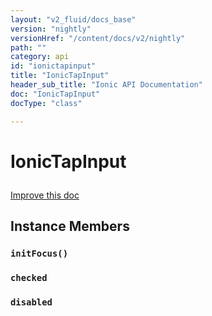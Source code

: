 ```yaml
---
layout: "v2_fluid/docs_base"
version: "nightly"
versionHref: "/content/docs/v2/nightly"
path: ""
category: api
id: "ionictapinput"
title: "IonicTapInput"
header_sub_title: "Ionic API Documentation"
doc: "IonicTapInput"
docType: "class"

---
```










<h1 class="api-title">
<a class="anchor" name="ionic-tap-input" href="#ionic-tap-input"></a>

IonicTapInput





</h1>

<a class="improve-v2-docs" href="http://github.com/driftyco/ionic/edit/master//src/util/form.ts#L55">
Improve this doc
</a>










<!-- @usage tag -->


<!-- @property tags -->



<!-- instance methods on the class -->

<h2><a class="anchor" name="instance-members" href="#instance-members"></a>Instance Members</h2>

<div id="initFocus"></div>

<h3>
<a class="anchor" name="initFocus" href="#initFocus"></a>
<code>initFocus()</code>
  

</h3>












<div id="checked"></div>

<h3>
<a class="anchor" name="checked" href="#checked"></a>
<code>checked</code>
  

</h3>













<div id="disabled"></div>

<h3>
<a class="anchor" name="disabled" href="#disabled"></a>
<code>disabled</code>
  

</h3>
















<!-- related link --><!-- end content block -->


<!-- end body block -->


